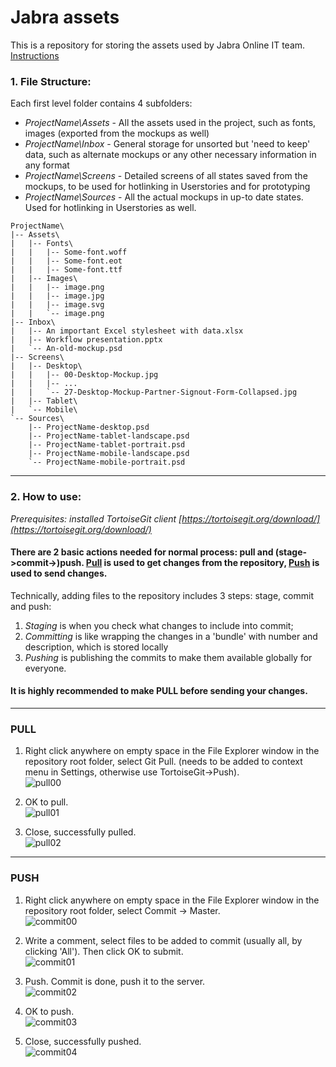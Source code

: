 # Jabra assets

This is a repository for storing the assets used by Jabra Online IT team. 
[Instructions](#2-how-to-use)

### 1. File Structure:

Each first level folder contains 4 subfolders:
+ *ProjectName\Assets* - All the assets used in the project, such as fonts, images (exported from the mockups as well)
+ *ProjectName\Inbox* - General storage for unsorted but 'need to keep' data, such as alternate mockups or any other necessary information in any format
+ *ProjectName\Screens* - Detailed screens of all states saved from the mockups, to be used for hotlinking in Userstories and for prototyping
+ *ProjectName\Sources* - All the actual mockups in up-to date states. Used for hotlinking in Userstories as well.

```
ProjectName\
|-- Assets\
|   |-- Fonts\
|   |   |-- Some-font.woff
|   |   |-- Some-font.eot
|   |   |-- Some-font.ttf
|   |-- Images\
|   |   |-- image.png
|   |   |-- image.jpg
|   |   |-- image.svg
|   |   `-- image.png
|-- Inbox\
|   |-- An important Excel stylesheet with data.xlsx
|   |-- Workflow presentation.pptx
|   `-- An-old-mockup.psd
|-- Screens\
|   |-- Desktop\
|   |   |-- 00-Desktop-Mockup.jpg
|   |   |-- ...
|   |   `-- 27-Desktop-Mockup-Partner-Signout-Form-Collapsed.jpg
|   |-- Tablet\
|   `-- Mobile\
`-- Sources\
    |-- ProjectName-desktop.psd
    |-- ProjectName-tablet-landscape.psd
    |-- ProjectName-tablet-portrait.psd
    |-- ProjectName-mobile-landscape.psd
    `-- ProjectName-mobile-portrait.psd
```

-----------------------
### 2. How to use:

*Prerequisites: installed TortoiseGit client [https://tortoisegit.org/download/](https://tortoisegit.org/download/)*

#### There are 2 basic actions needed for normal process: pull and (stage->commit->)push. [Pull](#pull) is used to get changes from the repository, [Push](#push) is used to send changes.

 Technically, adding files to the repository includes 3 steps: stage, commit and push:
 1. *Staging* is when you check what changes to include into commit;
 2. *Committing* is like wrapping the changes in a 'bundle' with number and description, which is stored locally
 3. *Pushing* is publishing the commits to make them available globally for everyone.

#### It is highly recommended to make PULL before sending your changes.

-----------------------

### PULL 
[id]:pull

1. Right click anywhere on empty space in the File Explorer window in the repository root folder, select Git Pull. (needs to be added to context menu in Settings, otherwise use TortoiseGit->Push).<br/>
![pull00](https://raw.githubusercontent.com/gunnzolder/gunnzolder.github.io/master/jabra-assets-description/.images/pull-00-context-menu.png?raw)<br/>

2. OK to pull.<br/>
![pull01](https://raw.githubusercontent.com/gunnzolder/gunnzolder.github.io/master/jabra-assets-description/.images/pull-01-pull.png?raw)<br/>

3. Close, successfully pulled.<br/>
![pull02](https://raw.githubusercontent.com/gunnzolder/gunnzolder.github.io/master/jabra-assets-description/.images/pull-02-success.png?raw)<br/>

-----------------------

### PUSH 
[id]:push

1. Right click anywhere on empty space in the File Explorer window in the repository root folder, select Commit -> Master.<br/>
![commit00](https://raw.githubusercontent.com/gunnzolder/gunnzolder.github.io/master/jabra-assets-description/.images/commit-00-context-menu.png?raw)<br/>

2. Write a comment, select files to be added to commit (usually all, by clicking 'All'). Then click OK to submit.<br/>
![commit01](https://raw.githubusercontent.com/gunnzolder/gunnzolder.github.io/master/jabra-assets-description/.images/commit-01-stage.png?raw)<br/>

3. Push. Commit is done, push it to the server.<br/>
![commit02](https://raw.githubusercontent.com/gunnzolder/gunnzolder.github.io/master/jabra-assets-description/.images/commit-02-commit.png?raw)<br/>

4. OK to push.<br/>
![commit03](https://raw.githubusercontent.com/gunnzolder/gunnzolder.github.io/master/jabra-assets-description/.images/commit-03-push.png?raw)<br/>

5. Close, successfully pushed.<br/>
![commit04](https://raw.githubusercontent.com/gunnzolder/gunnzolder.github.io/master/jabra-assets-description/.images/commit-04-success.png?raw)

